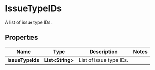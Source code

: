 

# IssueTypeIDs

A list of issue type IDs.
## Properties

Name | Type | Description | Notes
------------ | ------------- | ------------- | -------------
**issueTypeIds** | **List&lt;String&gt;** | List of issue type IDs. | 



